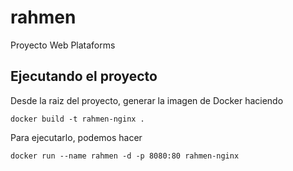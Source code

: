 # rahmen
Proyecto Web Plataforms


## Ejecutando el proyecto
Desde la raiz del proyecto, generar la imagen de Docker haciendo
```
docker build -t rahmen-nginx .
```
Para ejecutarlo, podemos hacer
```
docker run --name rahmen -d -p 8080:80 rahmen-nginx 
```